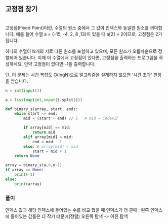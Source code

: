 ## 고정점 찾기

<br>
고정점(Fixed Point)이란, 수열의 원소 중에서 그 값이 인덱스와 동일한 원소를 의미합니다. 예를 들어 수열 a = {-15, -4, 2, 8 ,13}이 있을 때 a[2] = 2이므로, 고정점은 2가 됩니다.

하나의 수열이 N개의 서로 다른 원소를 포함하고 있으며, 모든 원소가 오름차순으로 정렬되어 있습니다. 이때 이 수열에서 고정점이 있다면, 고정점을 출력하는 프로그램을 작성하세요. 만약 고정점이 없다면 -1을 출력합니다.

단, 이 문제는 시간 복잡도 O(logN)으로 알고리즘을 설계하지 않으면 '시간 초과' 판정을 받습니다.
<br>


```python
n = int(input())

a = list(map(int,input().split()))

def binary_s(array, start, end):
    while start <= end:
        mid = (start + end) // 2   # mid = index값

        if array[mid] == mid:  
            return mid
        elif array[mid] > mid:
            end = mid - 1
        else: # array[mid] < mid
            start = mid + 1
    return None

array = binary_s(a,0,n-1)
if array == None:
    print(-1)
else:
    print(array)

```

### 풀이
인덱스 값과 해당 인덱스에 들어있는 수를 비교 했을 때 
인덱스가 더 클때 : 왼쪽 인덱스에 들어있는 값들은 더 작기 떄문에(정렬) 오른쪽 탐색 -> 이진 탐색
